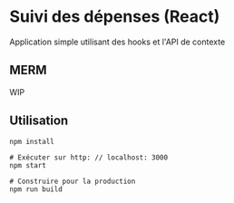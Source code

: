 
# Suivi des dépenses (React)

Application simple utilisant des hooks et l'API de contexte

## MERM

WIP

## Utilisation
```
npm install

# Exécuter sur http: // localhost: 3000
npm start

# Construire pour la production
npm run build
```
